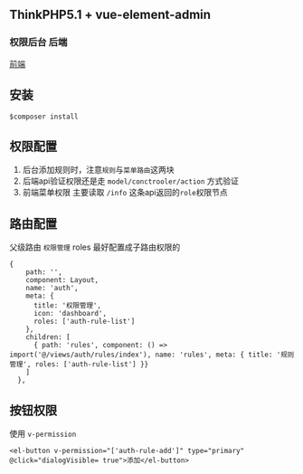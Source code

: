 ## ThinkPHP5.1 + vue-element-admin
### 权限后台 后端
[前端](https://github.com/saybabi/thinkphp-ele-admin-vue)

## 安装
`$composer install`

## 权限配置
1. 后台添加规则时，注意`规则`与`菜单路由`这两块
1. 后端api验证权限还是走 `model/conctrooler/action` 方式验证
2. 前端菜单权限 主要读取 `/info` 这条api返回的`role`权限节点

## 路由配置
父级路由 `权限管理` roles 最好配置成子路由权限的
```
{
    path: '',
    component: Layout,
    name: 'auth',
    meta: {
      title: '权限管理',
      icon: 'dashboard',
      roles: ['auth-rule-list']
    },
    children: [
      { path: 'rules', component: () => import('@/views/auth/rules/index'), name: 'rules', meta: { title: '规则管理', roles: ['auth-rule-list'] }}
    ]
  },
```

## 按钮权限
使用 `v-permission`
```
<el-button v-permission="['auth-rule-add']" type="primary" @click="dialogVisible= true">添加</el-button>
```
